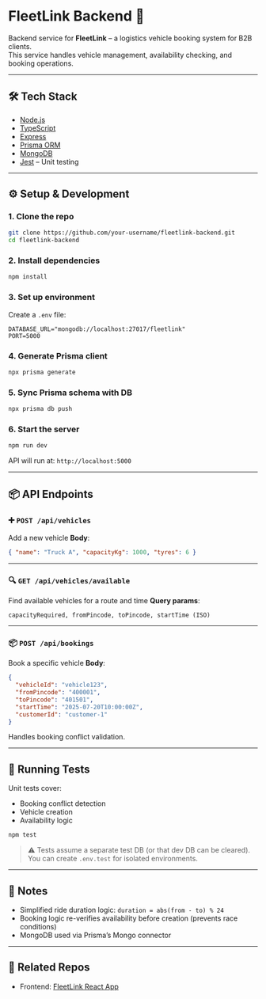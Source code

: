 # FleetLink Backend 🚚

Backend service for **FleetLink** – a logistics vehicle booking system for B2B clients.  
This service handles vehicle management, availability checking, and booking operations.

---

## 🛠 Tech Stack

- [Node.js](https://nodejs.org/)
- [TypeScript](https://www.typescriptlang.org/)
- [Express](https://expressjs.com/)
- [Prisma ORM](https://www.prisma.io/)
- [MongoDB](https://www.mongodb.com/)
- [Jest](https://jestjs.io/) – Unit testing

---

## ⚙️ Setup & Development

### 1. **Clone the repo**
```bash
git clone https://github.com/your-username/fleetlink-backend.git
cd fleetlink-backend
````

### 2. **Install dependencies**

```bash
npm install
```

### 3. **Set up environment**

Create a `.env` file:

```env
DATABASE_URL="mongodb://localhost:27017/fleetlink"
PORT=5000
```

### 4. **Generate Prisma client**

```bash
npx prisma generate
```

### 5. **Sync Prisma schema with DB**

```bash
npx prisma db push
```

### 6. **Start the server**

```bash
npm run dev
```

API will run at: `http://localhost:5000`

---

## 📦 API Endpoints

### ➕ `POST /api/vehicles`

Add a new vehicle
**Body**:

```json
{ "name": "Truck A", "capacityKg": 1000, "tyres": 6 }
```

---

### 🔍 `GET /api/vehicles/available`

Find available vehicles for a route and time
**Query params**:

```
capacityRequired, fromPincode, toPincode, startTime (ISO)
```

---

### 📦 `POST /api/bookings`

Book a specific vehicle
**Body**:

```json
{
  "vehicleId": "vehicle123",
  "fromPincode": "400001",
  "toPincode": "401501",
  "startTime": "2025-07-20T10:00:00Z",
  "customerId": "customer-1"
}
```

Handles booking conflict validation.

---

## 🧪 Running Tests

Unit tests cover:

* Booking conflict detection
* Vehicle creation
* Availability logic

```bash
npm test
```

> ⚠️ Tests assume a separate test DB (or that dev DB can be cleared).
> You can create `.env.test` for isolated environments.

---

## 📌 Notes

* Simplified ride duration logic:
  `duration = abs(from - to) % 24`
* Booking logic re-verifies availability before creation (prevents race conditions)
* MongoDB used via Prisma’s Mongo connector

---

## 🔗 Related Repos

* Frontend: [FleetLink React App](https://github.com/RohanKute/fleetlink-fe)


